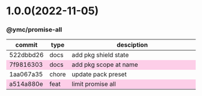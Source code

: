 <a name="1.0.0"></a>
# 1.0.0(2022-11-05)
### @ymc/promise-all
<table><thead><tr><th>commit</th><th>type</th><th style="width:80%">desciption</th></tr></thead><tbody><tr><td><a title="docs(core): add pkg shield state&#10;&#10;update lin,tes state in readme.md&#10;update banner in dist&#10;&#10;generated by ymc@robot" hrel="https://github.com/ymc-github/js-idea/commit/5522dbbd264708bc7eefe595bef98038adb0f825"> 522dbbd26 </a></td>
<td>docs</td>
<td>add pkg shield state</td></tr>
<tr style="background-color:#fdcee8;" ><td><a title="docs(core): add pkg scope at name&#10;&#10;export setClassConstructor and alias&#10;export setClassMethod and alias&#10;export mixClass and alias&#10;export setClassMethodAlias&#10;&#10;generated by ymc@robot" hrel="https://github.com/ymc-github/js-idea/commit/17f9816303affed7df6cf9d56cf31f4ee2c7cbd5"> 7f9816303 </a></td>
<td>docs</td>
<td>add pkg scope at name</td></tr>
<tr><td><a title="chore(core): update pack preset&#10;&#10;use cjs,esm,umd format&#10;use min version per format&#10;use esm without min as index.js&#10;&#10;generated by ymc@robot" hrel="https://github.com/ymc-github/js-idea/commit/71aa067a352d934917713dca7b65a528e3b70ed6"> 1aa067a35 </a></td>
<td>chore</td>
<td>update pack preset</td></tr>
<tr style="background-color:#fdcee8;" ><td><a title="feat(core): limit promise all&#10;&#10;with cache out of function&#10;&#10;generated by ymc@robot" hrel="https://github.com/ymc-github/js-idea/commit/0a514a880eec5d9298e910728b3d1bcbc3b9a2fe"> a514a880e </a></td>
<td>feat</td>
<td>limit promise all</td></tr></tbody></table>